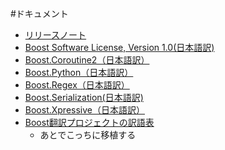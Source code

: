 #ドキュメント

- [リリースノート](/document/version.md)
- [Boost Software License, Version 1.0(日本語訳)](http://hamigaki.sourceforge.jp/doc/html/license.html)
- [Boost.Coroutine2（日本語訳）](https://www.gitbook.com/book/kumar8600/boost-coroutine2-doc-ja)
- [Boost.Python（日本語訳）](http://alpha.sourceforge.jp/devel/boost.python_ja.pdf)
- [Boost.Regex（日本語訳）](http://alpha.sourceforge.jp/devel/boost.regex_ja.pdf)
- [Boost.Serialization(日本語訳)](/document/boostserialization.md)
- [Boost.Xpressive（日本語訳）](http://alpha.sourceforge.jp/devel/boost.xpressive_ja.pdf)
- [Boost翻訳プロジェクトの訳語表](http://web.archive.org/web/20060215123046/shibu.jp/Boost/FixedWordBrowseReport)
	- あとでこっちに移植する

